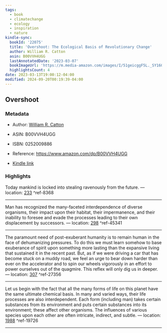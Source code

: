 ```yaml
---
tags:
  - book
  - climatechange
  - ecology
  - inspiration
  - nature
kindle-sync:
  bookId: '22075'
  title: 'Overshoot: The Ecological Basis of Revolutionary Change'
  author: William R. Catton
  asin: B00VVH4UGG
  lastAnnotatedDate: '2023-03-07'
  bookImageUrl: 'https://m.media-amazon.com/images/I/51geicggF5L._SY160.jpg'
  highlightsCount: 4
date: 2023-03-13T19:00:12-04:00
modified: 2024-09-20T00:19:39-04:00
---
```

## Overshoot
### Metadata

* Author: [William R. Catton](https://www.amazon.comundefined)

* ASIN: B00VVH4UGG

* ISBN: 0252009886

* Reference: <https://www.amazon.com/dp/B00VVH4UGG>

* [Kindle link](kindle://book?action=open&asin=B00VVH4UGG)

### Highlights

Today mankind is locked into stealing ravenously from the future. — location: [233](kindle://book?action=open&asin=B00VVH4UGG&location=233) ^ref-8368

---

Man has recognized the many-faceted interdependence of diverse organisms, their impact upon their habitat, their impermanence, and their inability to foresee and evade the processes leading to their own displacement by successors. — location: [298](kindle://book?action=open&asin=B00VVH4UGG&location=298) ^ref-45341

---

The paramount need of post-exuberant humanity is to remain human in the face of dehumanizing pressures. To do this we must learn somehow to base exuberance of spirit upon something more lasting than the expansive living that sustained it in the recent past. But, as if we were driving a car that has become stuck on a muddy road, we feel an urge to bear down harder than ever on the accelerator and to spin our wheels vigorously in an effort to power ourselves out of the quagmire. This reflex will only dig us in deeper. — location: [307](kindle://book?action=open&asin=B00VVH4UGG&location=307) ^ref-27356

---

Let us begin with the fact that all the many forms of life on this planet have the same ultimate chemical basis. In many and varied ways, their life processes are also interdependent. Each form (including man) takes certain substances from its environment and puts certain substances into its environment; these affect other organisms. The influences of various species upon each other are often intricate, indirect, and subtle. — location: [1988](kindle://book?action=open&asin=B00VVH4UGG&location=1988) ^ref-19726

---
